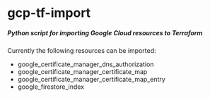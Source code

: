 # gcp-tf-import
##### Python script for importing Google Cloud resources to Terraform



Currently the following resources can be imported:

* google_certificate_manager_dns_authorization
* google_certificate_manager_certificate_map
* google_certificate_manager_certificate_map_entry
* google_firestore_index



